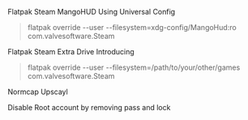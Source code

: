 Flatpak Steam MangoHUD Using Universal Config
 >flatpak override --user --filesystem=xdg-config/MangoHud:ro com.valvesoftware.Steam

Flatpak Steam Extra Drive Introducing
 >flatpak override --user --filesystem=/path/to/your/other/games com.valvesoftware.Steam

Normcap
Upscayl

Disable Root account by removing pass and lock